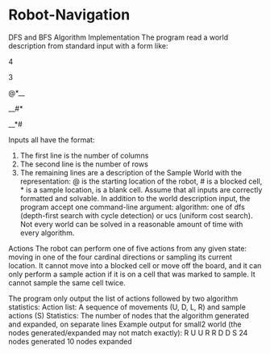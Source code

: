 # Robot-Navigation
DFS and BFS Algorithm Implementation
The program read a world description from standard input with a form like:


4

3

@*__

__#*

__*#


Inputs all have the format:
1. The first line is the number of columns
2. The second line is the number of rows
3. The remaining lines are a description of the Sample World with the representation: @ is the starting
location of the robot, # is a blocked cell, * is a sample location, is a blank cell.
Assume that all inputs are correctly formatted and solvable.
In addition to the world description input, the program  accept one command-line argument:
algorithm: one of dfs (depth-first search with cycle detection) or ucs (uniform cost search).
Not every world can be solved in a reasonable amount of time with every algorithm.

Actions
The robot can perform one of five actions from any given state: moving in one of the four cardinal directions
or sampling its current location. It cannot move into a blocked cell or move off the board, and it can only
perform a sample action if it is on a cell that was marked to sample. It cannot sample the same cell twice.

The program only output the list of actions followed by two algorithm statistics:
Action list: A sequence of movements (U, D, L, R) and sample actions (S)
Statistics: The number of nodes that the algorithm generated and expanded, on separate lines
Example output for small2 world (the nodes generated/expanded may not match exactly):
R
U
U
R
R
D
D
S
24 nodes generated
10 nodes expanded
